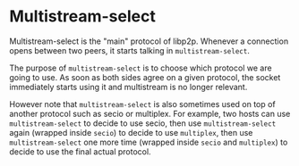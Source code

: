 # Multistream-select

Multistream-select is the "main" protocol of libp2p.
Whenever a connection opens between two peers, it starts talking in `multistream-select`.

The purpose of `multistream-select` is to choose which protocol we are going to use. As soon as
both sides agree on a given protocol, the socket immediately starts using it and multistream is no
longer relevant.

However note that `multistream-select` is also sometimes used on top of another protocol such as
secio or multiplex. For example, two hosts can use `multistream-select` to decide to use secio,
then use `multistream-select` again (wrapped inside `secio`) to decide to use `multiplex`, then use
`multistream-select` one more time (wrapped inside `secio` and `multiplex`) to decide to use
the final actual protocol.
